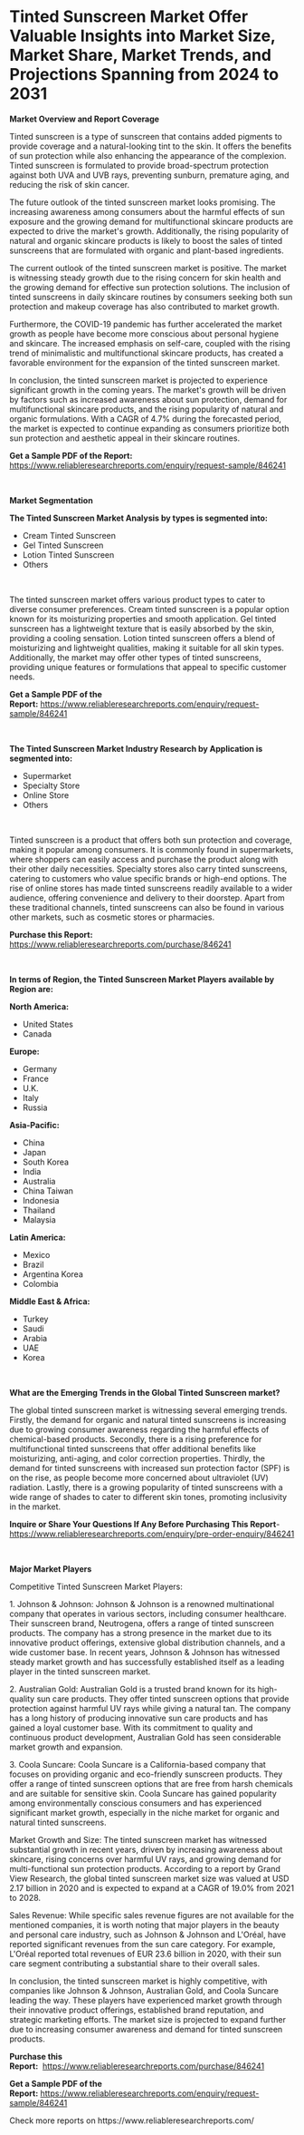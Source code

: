 <p><h1>Tinted Sunscreen Market Offer Valuable Insights into Market Size, Market Share, Market Trends, and Projections Spanning from 2024 to 2031</h1></p><p><strong>Market Overview and Report Coverage</strong></p>
<p><p>Tinted sunscreen is a type of sunscreen that contains added pigments to provide coverage and a natural-looking tint to the skin. It offers the benefits of sun protection while also enhancing the appearance of the complexion. Tinted sunscreen is formulated to provide broad-spectrum protection against both UVA and UVB rays, preventing sunburn, premature aging, and reducing the risk of skin cancer.</p><p>The future outlook of the tinted sunscreen market looks promising. The increasing awareness among consumers about the harmful effects of sun exposure and the growing demand for multifunctional skincare products are expected to drive the market's growth. Additionally, the rising popularity of natural and organic skincare products is likely to boost the sales of tinted sunscreens that are formulated with organic and plant-based ingredients.</p><p>The current outlook of the tinted sunscreen market is positive. The market is witnessing steady growth due to the rising concern for skin health and the growing demand for effective sun protection solutions. The inclusion of tinted sunscreens in daily skincare routines by consumers seeking both sun protection and makeup coverage has also contributed to market growth.</p><p>Furthermore, the COVID-19 pandemic has further accelerated the market growth as people have become more conscious about personal hygiene and skincare. The increased emphasis on self-care, coupled with the rising trend of minimalistic and multifunctional skincare products, has created a favorable environment for the expansion of the tinted sunscreen market.</p><p>In conclusion, the tinted sunscreen market is projected to experience significant growth in the coming years. The market's growth will be driven by factors such as increased awareness about sun protection, demand for multifunctional skincare products, and the rising popularity of natural and organic formulations. With a CAGR of 4.7% during the forecasted period, the market is expected to continue expanding as consumers prioritize both sun protection and aesthetic appeal in their skincare routines.</p></p>
<p><strong>Get a Sample PDF of the Report:</strong> <a href="https://www.reliableresearchreports.com/enquiry/request-sample/846241">https://www.reliableresearchreports.com/enquiry/request-sample/846241</a></p>
<p>&nbsp;</p>
<p><strong>Market Segmentation</strong></p>
<p><strong>The Tinted Sunscreen Market Analysis by types is segmented into:</strong></p>
<p><ul><li>Cream Tinted Sunscreen</li><li>Gel Tinted Sunscreen</li><li>Lotion Tinted Sunscreen</li><li>Others</li></ul></p>
<p>&nbsp;</p>
<p><p>The tinted sunscreen market offers various product types to cater to diverse consumer preferences. Cream tinted sunscreen is a popular option known for its moisturizing properties and smooth application. Gel tinted sunscreen has a lightweight texture that is easily absorbed by the skin, providing a cooling sensation. Lotion tinted sunscreen offers a blend of moisturizing and lightweight qualities, making it suitable for all skin types. Additionally, the market may offer other types of tinted sunscreens, providing unique features or formulations that appeal to specific customer needs.</p></p>
<p><strong>Get a Sample PDF of the Report:</strong>&nbsp;<a href="https://www.reliableresearchreports.com/enquiry/request-sample/846241">https://www.reliableresearchreports.com/enquiry/request-sample/846241</a></p>
<p>&nbsp;</p>
<p><strong>The Tinted Sunscreen Market Industry Research by Application is segmented into:</strong></p>
<p><ul><li>Supermarket</li><li>Specialty Store</li><li>Online Store</li><li>Others</li></ul></p>
<p>&nbsp;</p>
<p><p>Tinted sunscreen is a product that offers both sun protection and coverage, making it popular among consumers. It is commonly found in supermarkets, where shoppers can easily access and purchase the product along with their other daily necessities. Specialty stores also carry tinted sunscreens, catering to customers who value specific brands or high-end options. The rise of online stores has made tinted sunscreens readily available to a wider audience, offering convenience and delivery to their doorstep. Apart from these traditional channels, tinted sunscreens can also be found in various other markets, such as cosmetic stores or pharmacies.</p></p>
<p><strong>Purchase this Report:</strong>&nbsp; <a href="https://www.reliableresearchreports.com/purchase/846241">https://www.reliableresearchreports.com/purchase/846241</a></p>
<p>&nbsp;</p>
<p><strong>In terms of Region, the Tinted Sunscreen Market Players available by Region are:</strong></p>
<p>
    <p> <strong> North America: </strong>
        <ul>
            <li>United States</li>
            <li>Canada</li>
        </ul>
        </p> 
    <p> <strong> Europe: </strong>
        <ul>
            <li>Germany</li>
            <li>France</li>
            <li>U.K.</li>
            <li>Italy</li>
            <li>Russia</li>
        </ul>
        </p> 
    <p> <strong> Asia-Pacific: </strong>
        <ul>
            <li>China</li>
            <li>Japan</li>
            <li>South Korea</li>
            <li>India</li>
            <li>Australia</li>
            <li>China Taiwan</li>
            <li>Indonesia</li>
            <li>Thailand</li>
            <li>Malaysia</li>
        </ul>
        </p> 
    <p> <strong> Latin America: </strong>
        <ul>
            <li>Mexico</li>
            <li>Brazil</li>
            <li>Argentina Korea</li>
            <li>Colombia</li>
        </ul>
        </p> 
    <p> <strong> Middle East & Africa: </strong>
        <ul>
            <li>Turkey</li>
            <li>Saudi</li>
            <li>Arabia</li>
            <li>UAE</li>
            <li>Korea</li>
        </ul>
    </p>
    </p>
<p>&nbsp;</p>
<p><strong>What are the Emerging Trends in the Global Tinted Sunscreen market?</strong></p>
<p><p>The global tinted sunscreen market is witnessing several emerging trends. Firstly, the demand for organic and natural tinted sunscreens is increasing due to growing consumer awareness regarding the harmful effects of chemical-based products. Secondly, there is a rising preference for multifunctional tinted sunscreens that offer additional benefits like moisturizing, anti-aging, and color correction properties. Thirdly, the demand for tinted sunscreens with increased sun protection factor (SPF) is on the rise, as people become more concerned about ultraviolet (UV) radiation. Lastly, there is a growing popularity of tinted sunscreens with a wide range of shades to cater to different skin tones, promoting inclusivity in the market.</p></p>
<p><strong>Inquire or Share Your Questions If Any Before Purchasing This Report</strong>- <a href="https://www.reliableresearchreports.com/enquiry/pre-order-enquiry/846241">https://www.reliableresearchreports.com/enquiry/pre-order-enquiry/846241</a></p>
<p>&nbsp;</p>
<p><strong>Major Market Players</strong></p>
<p><p>Competitive Tinted Sunscreen Market Players:</p><p>1. Johnson & Johnson: Johnson & Johnson is a renowned multinational company that operates in various sectors, including consumer healthcare. Their sunscreen brand, Neutrogena, offers a range of tinted sunscreen products. The company has a strong presence in the market due to its innovative product offerings, extensive global distribution channels, and a wide customer base. In recent years, Johnson & Johnson has witnessed steady market growth and has successfully established itself as a leading player in the tinted sunscreen market.</p><p>2. Australian Gold: Australian Gold is a trusted brand known for its high-quality sun care products. They offer tinted sunscreen options that provide protection against harmful UV rays while giving a natural tan. The company has a long history of producing innovative sun care products and has gained a loyal customer base. With its commitment to quality and continuous product development, Australian Gold has seen considerable market growth and expansion.</p><p>3. Coola Suncare: Coola Suncare is a California-based company that focuses on providing organic and eco-friendly sunscreen products. They offer a range of tinted sunscreen options that are free from harsh chemicals and are suitable for sensitive skin. Coola Suncare has gained popularity among environmentally conscious consumers and has experienced significant market growth, especially in the niche market for organic and natural tinted sunscreens.</p><p>Market Growth and Size: The tinted sunscreen market has witnessed substantial growth in recent years, driven by increasing awareness about skincare, rising concerns over harmful UV rays, and growing demand for multi-functional sun protection products. According to a report by Grand View Research, the global tinted sunscreen market size was valued at USD 2.17 billion in 2020 and is expected to expand at a CAGR of 19.0% from 2021 to 2028.</p><p>Sales Revenue: While specific sales revenue figures are not available for the mentioned companies, it is worth noting that major players in the beauty and personal care industry, such as Johnson & Johnson and L'Oréal, have reported significant revenues from the sun care category. For example, L'Oréal reported total revenues of EUR 23.6 billion in 2020, with their sun care segment contributing a substantial share to their overall sales.</p><p>In conclusion, the tinted sunscreen market is highly competitive, with companies like Johnson & Johnson, Australian Gold, and Coola Suncare leading the way. These players have experienced market growth through their innovative product offerings, established brand reputation, and strategic marketing efforts. The market size is projected to expand further due to increasing consumer awareness and demand for tinted sunscreen products.</p></p>
<p><strong>Purchase this Report:</strong>&nbsp;&nbsp;<a href="https://www.reliableresearchreports.com/purchase/846241">https://www.reliableresearchreports.com/purchase/846241</a></p>
<p></p>
<p><strong>Get a Sample PDF of the Report:</strong>&nbsp;<a href="https://www.reliableresearchreports.com/enquiry/request-sample/846241">https://www.reliableresearchreports.com/enquiry/request-sample/846241</a></p>
<p>Check more reports on https://www.reliableresearchreports.com/</p>